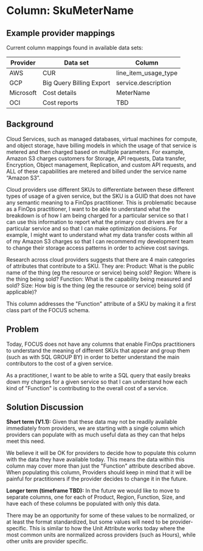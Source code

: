 # Column: SkuMeterName

## Example provider mappings

Current column mappings found in available data sets:

| Provider  | Data set                 | Column                             |
|-----------|--------------------------|------------------------------------|
| AWS       | CUR                      | line_item_usage_type               |
| GCP       | Big Query Billing Export | service.description                |
| Microsoft | Cost details             | MeterName                          |
| OCI       | Cost reports             | TBD                                |

## Background

Cloud Services, such as managed databases, virtual machines for compute, and object storage, have billing models in which the usage of that service is metered and then charged based on multiple parameters. For example, Amazon S3 charges customers for Storage, API requests, Data transfer, Encryption, Object management, Replication, and custom API requests, and ALL of these capabilities are metered and billed under the service name “Amazon S3”.

Cloud providers use different SKUs to differentiate between these different types of usage of a given service, but the SKU is a GUID that does not have any semantic meaning to a FinOps practitioner. This is problematic because as a FinOps practitioner, I want to be able to understand what the breakdown is of how I am being charged for a particular service so that I can use this information to report what the primary cost drivers are for a particular service and so that I can make optimization decisions. For example, I might want to understand what my data transfer costs within all of my Amazon S3 charges so that I can recommend my development team to change their storage access patterns in order to achieve cost savings.

Research across cloud providers suggests that there are 4 main categories of attributes that contribute to a SKU. They are:
Product: What is the public name of the thing (eg the resource or service) being sold?
Region: Where is the thing being sold?
Function: What is the capability being measured and sold?
Size: How big is the thing (eg the resource or service) being sold (if applicable)?

This column addresses the "Function" attribute of a SKU by making it a first class part of the FOCUS schema.

## Problem

Today, FOCUS does not have any columns that enable FinOps practitioners to understand the meaning of different SKUs that appear and group them (such as with SQL GROUP BY) in order to better understand the main contributors to the cost of a given service.

As a practitioner, I want to be able to write a SQL query that easily breaks down my charges for a given service so that I can understand how each kind of "Function" is contributing to the overall cost of a service.

## Solution Discussion

**Short term (V1.1):** 
Given that these data may not be readily available immediately from providers, we are starting with a single column which providers can populate with as much useful data as they can that helps meet this need.

We believe it will be OK for providers to decide how to populate this column with the data they have available today. This means the data within this column may cover more than just the "Function" attribute described above. When populating this column, Providers should keep in mind that it will be painful for practitioners if the provider decides to change it in the future.

**Longer term (timeframe TBD):**
In the future we would like to move to separate columns, one for each of Product, Region, Function, Size, and have each of these columns be populated with only this data.

There may be an opportunity for some of these values to be normalized, or at least the format standardized, but some values will need to be provider-specific. This is similar to how the Unit Attribute works today where the most common units are normalized across providers (such as Hours), while other units are provider specific.
